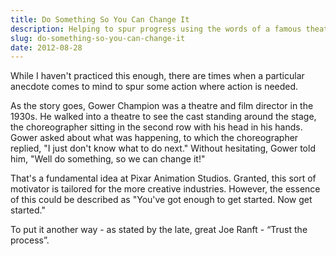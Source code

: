 ```yaml
---
title: Do Something So You Can Change It
description: Helping to spur progress using the words of a famous theatre director
slug: do-something-so-you-can-change-it
date: 2012-08-28
---
```


While I haven't practiced this enough, there are times when a particular anecdote comes to mind to
spur some action where action is needed.

As the story goes, Gower Champion was a theatre and film director in the 1930s. He walked into a
theatre to see the cast standing around the stage, the choreographer sitting in the second row with
his head in his hands. Gower asked about what was happening, to which the choreographer replied, "I
just don't know what to do next." Without hesitating, Gower told him, "Well do something, so we can
change it!"

That's a fundamental idea at Pixar Animation Studios. Granted, this sort of motivator is tailored
for the more creative industries. However, the essence of this could be described as "You've got
enough to get started. Now get started."

To put it another way - as stated by the late, great Joe Ranft - “Trust the process”.
